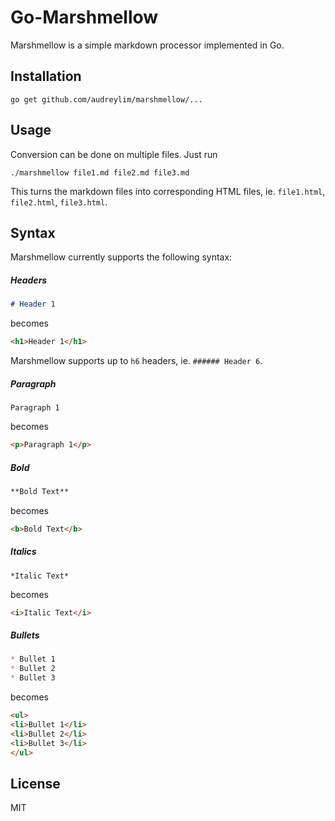 # Go-Marshmellow

Marshmellow is a simple markdown processor implemented in Go.

## Installation

```
go get github.com/audreylim/marshmellow/...
```

## Usage

Conversion can be done on multiple files. Just run

```
./marshmellow file1.md file2.md file3.md
```

This turns the markdown files into corresponding HTML files, ie. `file1.html`, `file2.html`, `file3.html`.

## Syntax

Marshmellow currently supports the following syntax:

##### Headers

```markdown
# Header 1
```

becomes

```html
<h1>Header 1</h1>
```

Marshmellow supports up to `h6` headers, ie. `###### Header 6`.

##### Paragraph

```
Paragraph 1
```

becomes

```html
<p>Paragraph 1</p>
```

##### Bold

```markdown
**Bold Text**
```

becomes

```html
<b>Bold Text</b>
```

##### Italics

```
*Italic Text*
```

becomes

```html
<i>Italic Text</i>
```

##### Bullets

```markdown
* Bullet 1
* Bullet 2
* Bullet 3
```

becomes

```html
<ul>
<li>Bullet 1</li>
<li>Bullet 2</li>
<li>Bullet 3</li>
</ul>
```

## License

MIT
